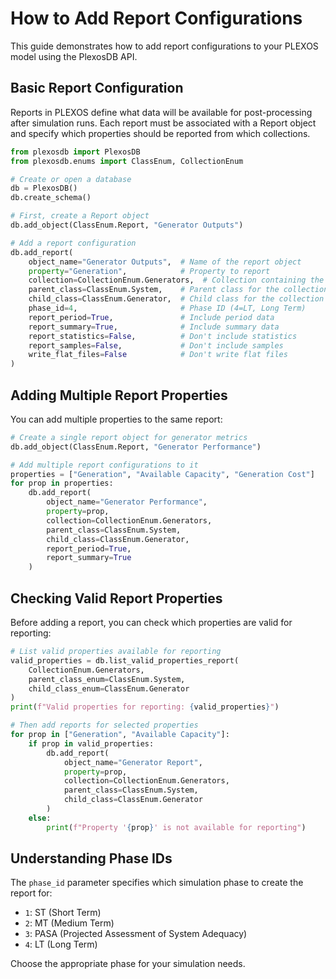 # How to Add Report Configurations

This guide demonstrates how to add report configurations to your PLEXOS model using the PlexosDB API.

## Basic Report Configuration

Reports in PLEXOS define what data will be available for post-processing after simulation runs. Each report must be associated with a Report object and specify which properties should be reported from which collections.

```python
from plexosdb import PlexosDB
from plexosdb.enums import ClassEnum, CollectionEnum

# Create or open a database
db = PlexosDB()
db.create_schema()

# First, create a Report object
db.add_object(ClassEnum.Report, "Generator Outputs")

# Add a report configuration
db.add_report(
    object_name="Generator Outputs",  # Name of the report object
    property="Generation",            # Property to report
    collection=CollectionEnum.Generators,  # Collection containing the property
    parent_class=ClassEnum.System,    # Parent class for the collection
    child_class=ClassEnum.Generator,  # Child class for the collection
    phase_id=4,                       # Phase ID (4=LT, Long Term)
    report_period=True,               # Include period data
    report_summary=True,              # Include summary data
    report_statistics=False,          # Don't include statistics
    report_samples=False,             # Don't include samples
    write_flat_files=False            # Don't write flat files
)
```

## Adding Multiple Report Properties

You can add multiple properties to the same report:

```python
# Create a single report object for generator metrics
db.add_object(ClassEnum.Report, "Generator Performance")

# Add multiple report configurations to it
properties = ["Generation", "Available Capacity", "Generation Cost"]
for prop in properties:
    db.add_report(
        object_name="Generator Performance",
        property=prop,
        collection=CollectionEnum.Generators,
        parent_class=ClassEnum.System,
        child_class=ClassEnum.Generator,
        report_period=True,
        report_summary=True
    )
```

## Checking Valid Report Properties

Before adding a report, you can check which properties are valid for reporting:

```python
# List valid properties available for reporting
valid_properties = db.list_valid_properties_report(
    CollectionEnum.Generators,
    parent_class_enum=ClassEnum.System,
    child_class_enum=ClassEnum.Generator
)
print(f"Valid properties for reporting: {valid_properties}")

# Then add reports for selected properties
for prop in ["Generation", "Available Capacity"]:
    if prop in valid_properties:
        db.add_report(
            object_name="Generator Report",
            property=prop,
            collection=CollectionEnum.Generators,
            parent_class=ClassEnum.System,
            child_class=ClassEnum.Generator
        )
    else:
        print(f"Property '{prop}' is not available for reporting")
```

## Understanding Phase IDs

The `phase_id` parameter specifies which simulation phase to create the report for:

- `1`: ST (Short Term)
- `2`: MT (Medium Term)
- `3`: PASA (Projected Assessment of System Adequacy)
- `4`: LT (Long Term)

Choose the appropriate phase for your simulation needs.
